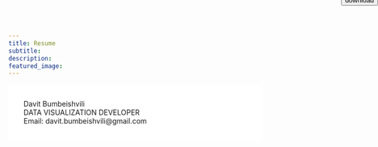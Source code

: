 ```yaml
---
title: Resume 
subtitle: 
description:
featured_image: 
---
```

 

<button class="download-button" style="right:0px;top:-10px;position:absolute" class='button' onclick="convertToPdf()">download</button>

<div class='resume' style="background-color:white;padding:30px;">
	Davit Bumbeishvili   <br/>
	DATA VISUALIZATION DEVELOPER <br/>
	Email: davit.bumbeishvili@gmail.com
</div>
